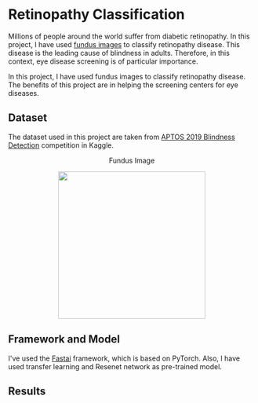 # Retinopathy Classification
Millions of people around the world suffer from diabetic retinopathy. In this project, I have used [fundus images](https://en.wikipedia.org/wiki/Fundus_photography) to classify retinopathy disease. This disease is the leading cause of blindness in adults. Therefore, in this context, eye disease screening is of particular importance.

In this project, I have used fundus images to classify retinopathy disease. The benefits of this project are in helping the screening centers for eye diseases.

## Dataset
The dataset used in this project are taken from [APTOS 2019 Blindness Detection](https://www.kaggle.com/c/aptos2019-blindness-detection) competition in Kaggle.
<p align="center">
Fundus Image
</p>
<p align="center">
<img " src="https://user-images.githubusercontent.com/106312128/216141355-f32f94f4-06e4-4bee-a085-5111d70f1d0e.jpg" width="300"> 
</p>

## Framework and Model
I've used the [Fastai](https://www.fast.ai/) framework, which is based on PyTorch. Also, I have used transfer learning and Resenet network as pre-trained model.

## Results

